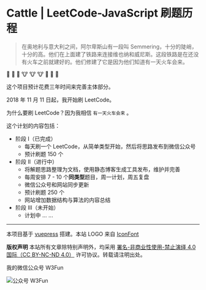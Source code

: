 # Cattle | LeetCode-JavaScript 刷题历程



> 在奥地利与意大利之间，阿尔卑斯山有一段叫 Semmering，十分的陡峭，十分的高。他们在上面建了铁路来连接维也纳和威尼斯。这段铁路是在还没有火车之前就建好的。他们修建了它是因为他们知道有一天火车会来。

:train: :train: :train: :cow: :cow: :cow: :runner: :runner: :runner:

这个项目预计花费三年时间来完善主体部分。

2018 年 11 月 11 日起，我开始刷 LeetCode。

为什么要刷 LeetCode？因为我相信 `有一天火车会来` 。

这个计划的内容包括：

- 阶段 I（已完成）
  - 每天刷一个 LeetCode，从简单类型开始，然后将思路发布到微信公众号
  - 预计刷题 150 个
- 阶段 II（进行中）
  - 将解题思路整理为文档，使用静态博客生成工具发布，维护并完善
  - 每周安排 7 - 10 个**同类型**题目，周一计划，周五复盘
  - 微信公众号和网站同步更新
  - 预计刷题 250 个
  - 网站增加数据结构与算法的内容总结
- 阶段 III（未开始）
  - 计划中 ... ...

---

本项目基于 [vuepress](https://vuepress.vuejs.org/zh/) 搭建。本站 LOGO 来自 [IconFont](https://www.iconfont.cn/user/detail?spm=a313x.7781069.0.d214f71f6&uid=4730398)

**版权声明** 本站所有文章除特别声明外，均采用 [署名-非商业性使用-禁止演绎 4.0 国际（CC BY-NC-ND 4.0）](https://creativecommons.org/licenses/by-nc-nd/4.0/) 许可协议。转载请注明出处。


我的微信公众号 W3Fun

![公众号 W3Fun](https://blogw3fun-1253290453.cos.ap-chengdu.myqcloud.com/meta/qrcode_v3_sm.jpg)
